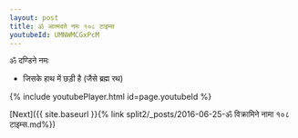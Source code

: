 ```yaml
---
layout: post
title: ॐ आत्मवते नमः १०८ टाइम्स
youtubeId: UMNWMCGxPcM
---
```

 
 
 ॐ दण्डिने नमः  
 
 -  जिसके हाथ में छड़ी है (जैसे ब्रह्म रथ) 
 
  
 
  
 
 
 
 
 
 


{% include youtubePlayer.html id=page.youtubeId %}
 
[Next]({{ site.baseurl }}{% link  split2/_posts/2016-06-25-ॐ विक्रामिने नामा १०८ टाइम्स.md%})
 
